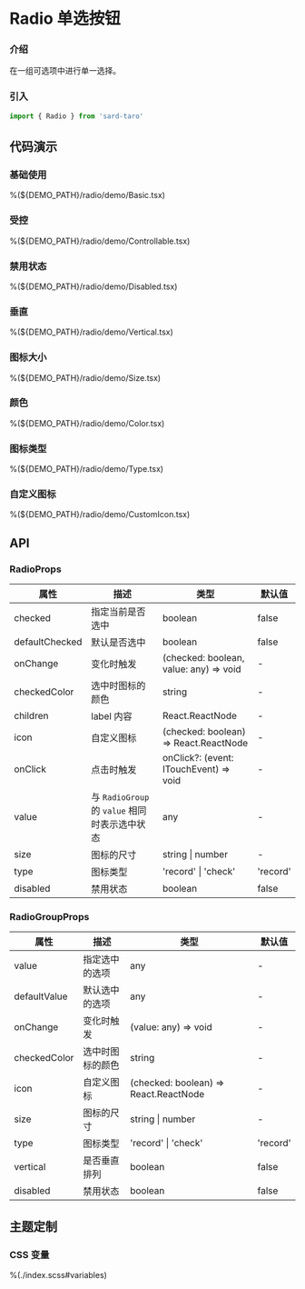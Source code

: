 # Radio 单选按钮

### 介绍

在一组可选项中进行单一选择。

### 引入

```js
import { Radio } from 'sard-taro'
```

## 代码演示

### 基础使用

%(${DEMO_PATH}/radio/demo/Basic.tsx)

### 受控

%(${DEMO_PATH}/radio/demo/Controllable.tsx)

### 禁用状态

%(${DEMO_PATH}/radio/demo/Disabled.tsx)

### 垂直

%(${DEMO_PATH}/radio/demo/Vertical.tsx)

### 图标大小

%(${DEMO_PATH}/radio/demo/Size.tsx)

### 颜色

%(${DEMO_PATH}/radio/demo/Color.tsx)

### 图标类型

%(${DEMO_PATH}/radio/demo/Type.tsx)

### 自定义图标

%(${DEMO_PATH}/radio/demo/CustomIcon.tsx)

## API

### RadioProps

| 属性           | 描述                                          | 类型                                   | 默认值   |
| -------------- | --------------------------------------------- | -------------------------------------- | -------- |
| checked        | 指定当前是否选中                              | boolean                                | false    |
| defaultChecked | 默认是否选中                                  | boolean                                | false    |
| onChange       | 变化时触发                                    | (checked: boolean, value: any) => void | -        |
| checkedColor   | 选中时图标的颜色                              | string                                 | -        |
| children       | label 内容                                    | React.ReactNode                        | -        |
| icon           | 自定义图标                                    | (checked: boolean) => React.ReactNode  | -        |
| onClick        | 点击时触发                                    | onClick?: (event: ITouchEvent) => void | -        |
| value          | 与 `RadioGroup` 的 `value` 相同时表示选中状态 | any                                    | -        |
| size           | 图标的尺寸                                    | string \| number                       | -        |
| type           | 图标类型                                      | 'record' \| 'check'                    | 'record' |
| disabled       | 禁用状态                                      | boolean                                | false    |

### RadioGroupProps

| 属性         | 描述             | 类型                                  | 默认值   |
| ------------ | ---------------- | ------------------------------------- | -------- |
| value        | 指定选中的选项   | any                                   | -        |
| defaultValue | 默认选中的选项   | any                                   | -        |
| onChange     | 变化时触发       | (value: any) => void                  | -        |
| checkedColor | 选中时图标的颜色 | string                                | -        |
| icon         | 自定义图标       | (checked: boolean) => React.ReactNode | -        |
| size         | 图标的尺寸       | string \| number                      | -        |
| type         | 图标类型         | 'record' \| 'check'                   | 'record' |
| vertical     | 是否垂直排列     | boolean                               | false    |
| disabled     | 禁用状态         | boolean                               | false    |

## 主题定制

### CSS 变量

%(./index.scss#variables)

